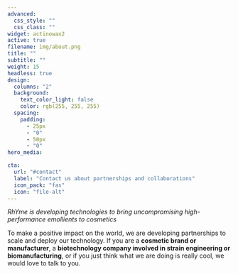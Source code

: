 ```yaml
---
advanced:
  css_style: ""
  css_class: ""
widget: actinowax2
active: true
filename: img/about.png
title: ""
subtitle: ""
weight: 15
headless: true
design:
  columns: "2"
  background:
    text_color_light: false
    color: rgb(255, 255, 255)
  spacing:
    padding:
      - 25px
      - "0"
      - 50px
      - "0"
hero_media:

cta:
  url: "#contact"
  label: "Contact us about partnerships and collaborations"
  icon_pack: "fas"
  icon: "file-alt"
---
```


*RhYme is developing technologies to bring uncompromising high-performance emollients to cosmetics* 

To make a positive impact on the world, we are developing partnerships to scale and deploy our technology. If you are a **cosmetic brand or manufacturer**, a **biotechnology company involved in strain engineering or biomanufacturing**, or if you just think what we are doing is really cool, we would love to talk to you.

<br>